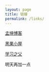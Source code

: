 ```yaml
---
layout: page
title: 链接
permalink: /links/
---
```


[孟坤博客](https://www.mkblog.cn)

[黑果小屋](https://blog.bfh.ink)

[学习之父](https://www.studyingfather.com)

明天再加一点





